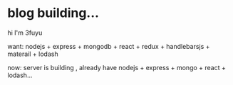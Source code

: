 # blog building... 

hi I'm 3fuyu

want: nodejs + express + mongodb + react + redux + handlebarsjs + materail + lodash

now: server is building , already have nodejs + express + mongo + react + lodash...

